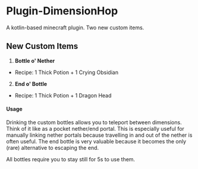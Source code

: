 # Plugin-DimensionHop

A kotlin-based minecraft plugin. Two new custom items.

## New Custom Items

1. **Bottle o' Nether**
  - Recipe:  1 Thick Potion + 1 Crying Obsidian

2. **End o' Bottle**
  - Recipe:  1 Thick Potion + 1 Dragon Head

#### Usage

Drinking the custom bottles allows you to teleport between dimensions. Think of it like as a pocket nether/end portal.
This is especially useful for manually linking nether portals because travelling in and out of the nether is often useful.
The end bottle is very valuable because it becomes the only (rare) alternative to escaping the end.

All bottles require you to stay still for 5s to use them.

